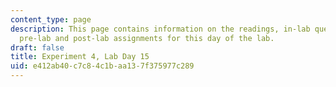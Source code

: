 ```yaml
---
content_type: page
description: This page contains information on the readings, in-lab questions, and
  pre-lab and post-lab assignments for this day of the lab.
draft: false
title: Experiment 4, Lab Day 15
uid: e412ab40-c7c8-4c1b-aa13-7f375977c289
---
```

